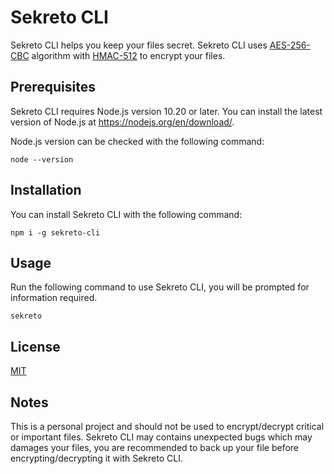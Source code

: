 # Sekreto CLI
Sekreto CLI helps you keep your files secret. Sekreto CLI uses [AES-256-CBC](https://en.wikipedia.org/wiki/Advanced_Encryption_Standard) algorithm with [HMAC-512](https://en.wikipedia.org/wiki/HMAC) to encrypt your files.

## Prerequisites
Sekreto CLI requires Node.js version 10.20 or later. You can install the latest version of Node.js at https://nodejs.org/en/download/.

Node.js version can be checked with the following command:
```
node --version
```

## Installation
You can install Sekreto CLI with the following command:
```
npm i -g sekreto-cli
```

## Usage
Run the following command to use Sekreto CLI, you will be prompted for information required.
```
sekreto
```

## License
[MIT](LICENSE)

## Notes
This is a personal project and should not be used to encrypt/decrypt critical or important files.
Sekreto CLI may contains unexpected bugs which may damages your files, you are recommended to back up your file before encrypting/decrypting it with Sekreto CLI.
